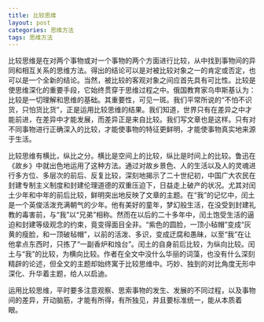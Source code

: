 ```yaml
---
title: 比较思维
layout: post
categories: 思维方法
tags: 思维方法
---
```


比较思维是在对两个事物或对一个事物的两个方面进行比较，从中找到事物间的异同和相互关系的思维方法。得出的结论可以是对被比较对象之一的肯定或否定，也可以是一个全新的结论。当然，被比较的客观对象之间应首先具有可比性。比较是使思维深化的重要手段，它始终贯穿于思维过程之中。俄国教育家乌申斯基认为：比较是一切理解和思维的基础。其重要性，可见一斑。我们平常所说的“不怕不识货，只怕货比货”，正是运用比较思维的结果。我们知道，世界只有在差异之中才能前进，在差异中才能发展，而差异正是来自比较。我们写文章也是这样。只有对不同事物进行正确深入的比较，才能使事物的特征更鲜明，才能使事物真实地来源于生活。

比较思维有横比，纵比之分。横比是空间上的比较，纵比是时间上的比较。鲁迅在《故乡》中就出色地运用了这种方法。通过对故乡景色、人的生活以及人的灵魂进行多方位、多层次的前后、反复比较，深刻地揭示了二十世纪初，中国广大农民在封建专制主义制度和封建伦理道德的双重压迫下，日益走上破产的状况。尤其对闰土少年和中年的前后比较，鲜明突出地反映了文章的主题。在“我”的记忆中，闰土是一个英俊活泼充满朝气的少年。他有美好的童年，梦幻般生活，在没受到封建礼教的毒害前，与“我”以“兄弟”相称。然而在以后的二十多年中，闰土饱受生活的逼迫和封建等级观念的约束，竟变得面目全非。“紫色的圆脸，一顶小毡帽”变成“灰黄的瘦脸，和一顶破毡帽”，以前的活泼、多识，变成迂腐和愚昧，以至“我”在让他拿点东西时，只拣了“一副香炉和烛台”。闰土的自身前后比较，为纵向比较。闰土与“我”的比较，为横向比较。作者在全文中没什么华丽的词藻，也没有什么深刻精辟的论述，但全文的主题却始终寓于比较思维中。巧妙、独到的对比角度无形中深化、升华着主题，给人以启迪。

运用比较思维，平时要多注意观察、思索事物的发生、发展的不同过程，以及事物间的差异，开动脑筋，才能有所得，有所独见，并且要标准统一，能从本质着眼。 
